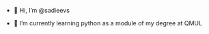 - 👋 Hi, I’m @sadieevs

- 🌱 I’m currently learning python as a module of my degree at QMUL


<!---
sadieevs/sadieevs is a ✨ special ✨ repository because its `README.md` (this file) appears on your GitHub profile.
You can click the Preview link to take a look at your changes.
--->
